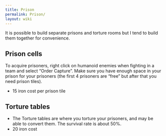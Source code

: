 ```yaml
---
title: Prison
permalink: Prison/
layout: wiki
---
```


It is possible to build separate prisons and torture rooms but I tend to
build them together for convenience.

Prison cells
------------

To acquire prisoners, right click on humanoid enemies when fighting in a
team and select “Order Capture”. Make sure you have enough space in your
prison for your prisoners (the first 4 prisoners are “free” but after
that you need prison tiles).

-   15 iron cost per prison tile

Torture tables
--------------

-   The Torture tables are where you torture your prisoners, and may be
    able to convert them. The survival rate is about 50%.
-   20 iron cost

